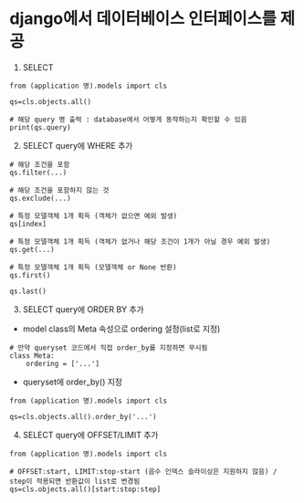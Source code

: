 # django에서 데이터베이스 인터페이스를 제공

1. SELECT 

```
from (application 명).models import cls

qs=cls.objects.all()

# 해당 query 명 출력 : database에서 어떻게 동작하는지 확인할 수 있음
print(qs.query)
```

2. SELECT query에 WHERE 추가

```
# 해당 조건을 포함
qs.filter(...)

# 해당 조건을 포함하지 않는 것
qs.exclude(...)

# 특정 모델객체 1개 획득 (객체가 없으면 예외 발생)
qs[index] 

# 특정 모델객체 1개 획득 (객체가 없거나 해당 조건이 1개가 아닐 경우 예외 발생)
qs.get(...)

# 특정 모델객체 1개 획득 (모델객체 or None 반환)
qs.first() 

qs.last()
```

3. SELECT query에 ORDER BY 추가

* model class의 Meta 속성으로 ordering 설정(list로 지정)

```
# 만약 queryset 코드에서 직접 order_by를 지정하면 무시됨
class Meta:
    ordering = ['...']
```

* queryset에 order_by() 지정

```
from (application 명).models import cls

qs=cls.objects.all().order_by('...')
```

4. SELECT query에 OFFSET/LIMIT 추가

```
from (application 명).models import cls

# OFFSET:start, LIMIT:stop-start (음수 인덱스 슬라이싱은 지원하지 않음) / step이 적용되면 반환값이 list로 변경됨
qs=cls.objects.all()[start:stop:step]
```


